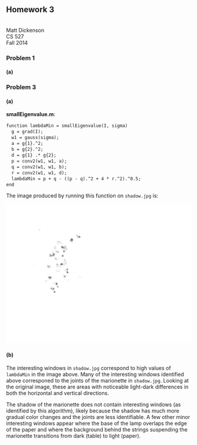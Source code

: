 ## Homework 3
\
Matt Dickenson \
CS 527 \
Fall 2014

### Problem 1


#### (a)





### Problem 3

#### (a)

**smallEigenvalue.m**:

```
function lambdaMin = smallEigenvalue(I, sigma)
  g = grad(I);
  w1 = gauss(sigma);
  a = g{1}.^2;
  b = g{2}.^2;
  d = g{1} .* g{2};
  p = conv2(w1, w1, a);
  q = conv2(w1, w1, b);
  r = conv2(w1, w1, d);
  lambdaMin = p + q - ((p - q).^2 + 4 * r.^2).^0.5;
end
```

The image produced by running this function on `shadow.jpg` is:

![Interesting windows in `shadow.jpg` identified by `smallEigenvalue`](3a.png)


#### (b)

The interesting windows in `shadow.jpg` correspond to high values of `lambdaMin` in the image above. Many of the interesting windows identified above corresponed to the joints of the marionette in `shadow.jpg`. Looking at the original image, these are areas with noticeable light-dark differences in both the horizontal and vertical directions.

The shadow of the marionette does not contain interesting windows (as identified by this algorithm), likely because the shadow has much more gradual color changes and the joints are less identifiable. A few other minor interesting windows appear where the base of the lamp overlaps the edge of the paper and where the background behind the strings suspending the marionette transitions from dark (table) to light (paper).